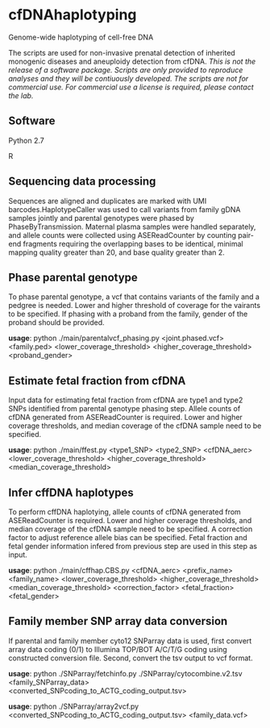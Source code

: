 # cfDNAhaplotyping
Genome-wide haplotyping of cell-free DNA

The scripts are used for non-invasive prenatal detection of inherited monogenic diseases and aneuploidy detection from cfDNA. *This is not the release of a software package. Scripts are only provided to reproduce analyses and they will be contiuously developed. The scripts are not for commercial use. For commercial use a license is required, please contact the lab.*


## Software

Python 2.7

R

## Sequencing data processing

Sequences are aligned and duplicates are marked with UMI barcodes.HaplotypeCaller was used to call variants from family gDNA samples jointly and parental genotypes were phased by PhaseByTransmission. Maternal plasma samples were handled separately, and allele counts were collected using ASEReadCounter by counting pair-end fragments requiring the overlapping bases to be identical, minimal mapping quality greater than 20, and base quality greater than 2.


## Phase parental genotype

To phase parental genotype, a vcf that contains variants of the family and a pedgree is needed. Lower and higher threshold of coverage for the vairants to be specified. If phasing with a proband from the family, gender of the proband should be provided.

**usage**: python ./main/parentalvcf_phasing.py <joint.phased.vcf> <family.ped> <lower_coverage_threshold> <higher_coverage_threshold> <workdir> <proband_gender>

## Estimate fetal fraction from cfDNA

Input data for estimating fetal fraction from cfDNA are type1 and type2 SNPs identified from parental genotype phasing step. Allele counts of cfDNA generated from ASEReadCounter is required. Lower and higher coverage thresholds, and median coverage of the cfDNA sample need to be specified.

**usage**: python ./main/ffest.py <type1_SNP> <type2_SNP> <cfDNA_aerc> <workdir> <lower_coverage_threshold> <higher_coverage_threshold> <median_coverage_threshold>

## Infer cffDNA haplotypes

To perform cffDNA haplotying, allele counts of cfDNA generated from ASEReadCounter is required. Lower and higher coverage thresholds, and median coverage of the cfDNA sample need to be specified. A correction factor to adjust reference allele bias can be specified. Fetal fraction and fetal gender information infered from previous step are used in this step as input. 

**usage**: python ./main/cffhap.CBS.py <cfDNA_aerc> <prefix_name> <family_name> <lower_coverage_threshold> <higher_coverage_threshold> <median_coverage_threshold> <correction_factor> <workdir> <scriptdir> <fetal_fraction> <fetal_gender>

## Family member SNP array data conversion

If parental and family member cyto12 SNParray data is used, first convert array data coding (0/1) to Illumina TOP/BOT A/C/T/G coding using constructed conversion file. Second, convert the tsv output to vcf format.

**usage**: python ./SNParray/fetchinfo.py ./SNParray/cytocombine.v2.tsv <family_SNParray_data> <converted_SNPcoding_to_ACTG_coding_output.tsv>

**usage**: python ./SNParray/array2vcf.py <converted_SNPcoding_to_ACTG_coding_output.tsv> <family_data.vcf>